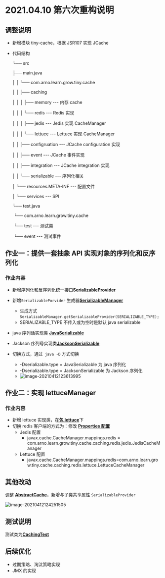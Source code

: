# 2021.04.10 第六次重构说明

## 调整说明

- 新增模块 tiny-cache，根据 JSR107 实现 JCache

- 代码结构

  └── src

    ├── main.java

    │  │  └── com.arno.learn.grow.tiny.cache

    │  │              ├── caching

    │  │              │  ├── memory      ---  内存 cache

    │  │              │  └── redis           ---  Redis 实现

    │  │              │      ├── jedis         ---  Jedis 实现 CacheManager

    │  │              │      └── lettuce    ---  Lettuce 实现 CacheManager

    │  │              ├── configruation   ---  JCache configuration 实现

    │  │              ├── event                 ---  JCache 事件实现

    │  │              ├── integration       ---  JCache integration 实现

    │  │              └── serializable      ---  序列化相关

    │  └── resources.META-INF        ---  配置文件

    │      └── services                          ---  SPI

    └── test.java

  ​      └── com.arno.learn.grow.tiny.cache

  ​                  └── test                            --- 测试类

  ​                    └── event                       --- 测试事件

## **作业一：提供一套抽象 API 实现对象的序列化和反序列化**

### 作业内容

- 新增序列化和反序列化统一接口[**SerializableProvider**](https://github.com/arno-angelica/learn-and-grow/blob/sixth_refactor/tiny-cache/src/main/java/com/arno/learn/grow/tiny/cache/serializable/SerializableProvider.java)

- 新增`SerializablePorvider` 生成器[**SerializableManager**](https://github.com/arno-angelica/learn-and-grow/blob/sixth_refactor/tiny-cache/src/main/java/com/arno/learn/grow/tiny/cache/serializable/SerializableManager.java)
  - 生成方式`SerializableManager.getSerializableProvider(SERIALIZABLE_TYPE);`
  - SERIALIZABLE_TYPE 不传入或为空时是默认 java serializable
- java 序列话实现类 [**JavaSerializable**](https://github.com/arno-angelica/learn-and-grow/blob/sixth_refactor/tiny-cache/src/main/java/com/arno/learn/grow/tiny/cache/serializable/JavaSerializable.java)
- Jackson 序列号实现类[**JacksonSerializable**](https://github.com/arno-angelica/learn-and-grow/blob/sixth_refactor/tiny-cache/src/main/java/com/arno/learn/grow/tiny/cache/serializable/JacksonSerializable.java)
- 切换方式，通过` java -D` 方式切换
  - -Dserializable.type = JavaSerializable 为 java 序列化
  - -Dserializable.type = JacksonSerializable 为 Jackson 序列化
  - ![image-20210412123613995](/Users/arno/workspace/source/learn-and-grow/image-20210412123613995.png)

## 作业二：实现 lettuceManager

### 作业内容

- 新增 lettuce 实现类，在[**包 lettuce**](https://github.com/arno-angelica/learn-and-grow/tree/sixth_refactor/tiny-cache/src/main/java/com/arno/learn/grow/tiny/cache/caching/redis/lettuce)下
- 切换 redis 客户端的方式为：修改 [**Properties 配置**](https://github.com/arno-angelica/learn-and-grow/blob/sixth_refactor/tiny-cache/src/main/resources/META-INF/default-caching-provider.properties)
  - Jedis 配置
    - javax.cache.CacheManager.mappings.redis = com.arno.learn.grow.tiny.cache.caching.redis.jedis.JedisCacheManager
  - Lettuce 配置
    - javax.cache.CacheManager.mappings.redis=com.arno.learn.grow.tiny.cache.caching.redis.lettuce.LettuceCacheManager

## 其他改动

调整 [**AbstractCache**](https://github.com/arno-angelica/learn-and-grow/blob/sixth_refactor/tiny-cache/src/main/java/com/arno/learn/grow/tiny/cache/AbstractCache.java)，新增与子类共享属性 `SerializableProvider`

![image-20210412124251505](/Users/arno/workspace/source/learn-and-grow/abstractCache.png)

## 测试说明

测试类为[**CachingTest**](https://github.com/arno-angelica/learn-and-grow/blob/sixth_refactor/tiny-cache/src/test/java/com/arno/learn/grow/tiny/cache/test/CachingTest.java)

## 后续优化

- 过期策略、淘汰策略实现
- JMX 的实现